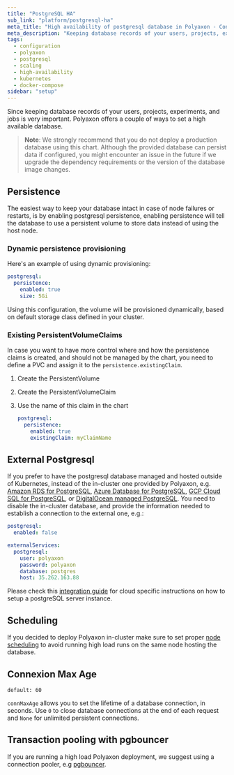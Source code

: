 ```yaml
---
title: "PostgreSQL HA"
sub_link: "platform/postgresql-ha"
meta_title: "High availability of postgresql database in Polyaxon - Configuration"
meta_description: "Keeping database records of your users, projects, experiments, and jobs is very important. Polyaxon offers a couple of ways to set a high available database."
tags:
  - configuration
  - polyaxon
  - postgresql
  - scaling
  - high-availability
  - kubernetes
  - docker-compose
sidebar: "setup"
---
```


Since keeping database records of your users, projects, experiments, and jobs is very important.
Polyaxon offers a couple of ways to set a high available database.

> **Note**: We strongly recommend that you do not deploy a production database using this chart. Although the provided database can persist data if configured, 
 you might encounter an issue in the future if we upgrade the dependency requirements or the version of the database image changes.

## Persistence

The easiest way to keep your database intact in case of node failures or restarts,
is by enabling postgresql persistence, enabling persistence will tell the database to use
a persistent volume to store data instead of using the host node.

### Dynamic persistence provisioning

Here's an example of using dynamic provisioning:

```yaml
postgresql:
  persistence:
    enabled: true
    size: 5Gi
```

Using this configuration, the volume will be provisioned dynamically,
based on default storage class defined in your cluster.

### Existing PersistentVolumeClaims

In case you want to have more control where and how the persistence claims is created,
and should not be managed by the chart,
you need to define a PVC and assign it to the `persistence.existingClaim`.

 1. Create the PersistentVolume
 2. Create the PersistentVolumeClaim
 3. Use the name of this claim in the chart

    ```yaml
    postgresql:
      persistence:
        enabled: true
        existingClaim: myClaimName
    ```

## External Postgresql

If you prefer to have the postgresql database managed and hosted outside of Kubernetes,
instead of the in-cluster one provided by Polyaxon, e.g.
[Amazon RDS for PostgreSQL](https://aws.amazon.com/rds/postgresql/),
[Azure Database for PostgreSQL](https://azure.microsoft.com/en-us/services/postgresql/),
[GCP Cloud SQL for PostgreSQL](https://cloud.google.com/sql/docs/postgres/),
or [DigitalOcean managed PostgreSQL](https://www.digitalocean.com/products/managed-databases/).
You need to disable the in-cluster database, and provide the information needed to establish a connection to the external one, e.g.:


```yaml
postgresql:
  enabled: false

externalServices:
  postgresql:
    user: polyaxon
    password: polyaxon
    database: postgres
    host: 35.262.163.88
```

Please check this [integration guide](/integrations/database/) for cloud specific instructions on how to setup a postgreSQL server instance.


## Scheduling

If you decided to deploy Polyaxon in-cluster make sure to set proper [node scheduling](/docs/setup/platform/common-reference/#node-and-deployment-manipulation)
to avoid running high load runs on the same node hosting the database.


## Connexion Max Age

`default: 60`

`connMaxAge` allows you to set the lifetime of a database connection, in seconds.
Use `0` to close database connections at the end of each request and `None` for unlimited persistent connections.

## Transaction pooling with pgbouncer

If you are running a high load Polyaxon deployment, we suggest using a connection pooler, e.g [pgbouncer](https://pgbouncer.github.io/).
